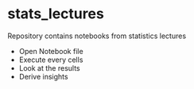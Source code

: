 # stats_lectures
Repository contains notebooks from statistics lectures

- Open Notebook file
- Execute every cells
- Look at the results
- Derive insights
